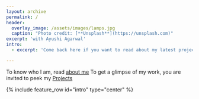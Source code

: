 ```yaml
---
layout: archive
permalink: /
header:
  overlay_image: /assets/images/lamps.jpg
  caption: "Photo credit: [**Unsplash**](https://unsplash.com)"
excerpt: 'with Ayushi Agarwal'
intro:
  - excerpt: 'Come back here if you want to read about my latest projects and get updated on recent developments in the field of AI and Semicondictor Industry'

---
```


To know who I am, read [about me](https://agarwal-ayushi.github.io/aboutme/)
To get a glimpse of my work, you are invited to peek my [Projects](https://agarwal-ayushi.github.io/projects/)


{% include feature_row id="intro" type="center" %}
